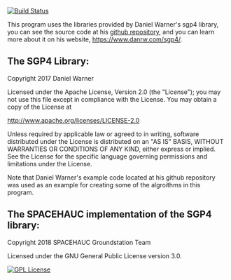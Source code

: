 [![Build Status](https://travis-ci.org/SpaceHAUC-Command-and-Data-Handling/tracking-algorithm.svg?branch=master)](https://travis-ci.org/SpaceHAUC-Command-and-Data-Handling/tracking-algorithm)

This program uses the libraries provided by Daniel Warner's sgp4 library, you can see the source code at his [github repository](https://github.com/dnwrnr/sgp4), and you can learn more about it on his website, https://www.danrw.com/sgp4/. 

## The SGP4 Library: 

Copyright 2017 Daniel Warner

Licensed under the Apache License, Version 2.0 (the "License");
you may not use this file except in compliance with the License.
You may obtain a copy of the License at

   http://www.apache.org/licenses/LICENSE-2.0

Unless required by applicable law or agreed to in writing, software
distributed under the License is distributed on an "AS IS" BASIS,
WITHOUT WARRANTIES OR CONDITIONS OF ANY KIND, either express or implied.
See the License for the specific language governing permissions and
limitations under the License.

Note that Daniel Warner's example code located at his github repository was used as an example for creating some of the algroithms in this program.


## The SPACEHAUC implementation of the SGP4 library:

Copyright 2018 SPACEHAUC Groundstation Team

Licensed under the GNU General Public License version 3.0. 

[![GPL License](http://darrienglasser.com/gpl-v3-logo.jpg)](http://www.gnu.org/licenses/gpl-3.0.en.html)
